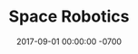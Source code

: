 ---
layout: 
title:  "Space Robotics"
img: "Freeflyers-slider_s.jpg"
date:   2017-09-01 00:00:00 -0700
alt_text: "Space Robotics"
---